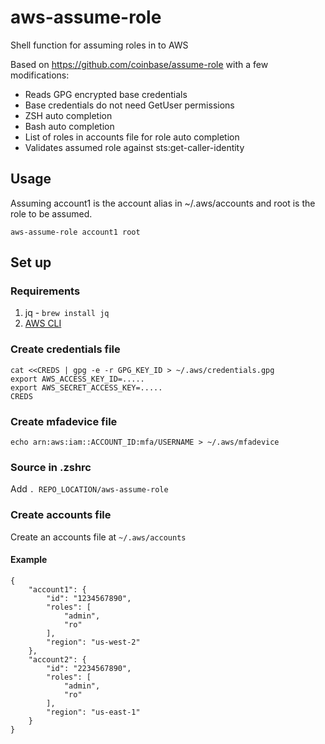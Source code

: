 # aws-assume-role
Shell function for assuming roles in to AWS

Based on https://github.com/coinbase/assume-role with a few modifications:

* Reads GPG encrypted base credentials
* Base credentials do not need GetUser permissions
* ZSH auto completion
* Bash auto completion
* List of roles in accounts file for role auto completion
* Validates assumed role against sts:get-caller-identity

## Usage
Assuming account1 is the account alias in ~/.aws/accounts and root is the role to be assumed.
```
aws-assume-role account1 root
```

## Set up

### Requirements
1. jq - `brew install jq`
2. [AWS CLI](http://docs.aws.amazon.com/cli/latest/userguide/installing.html)

### Create credentials file
```
cat <<CREDS | gpg -e -r GPG_KEY_ID > ~/.aws/credentials.gpg
export AWS_ACCESS_KEY_ID=.....
export AWS_SECRET_ACCESS_KEY=.....
CREDS
```

### Create mfadevice file

```
echo arn:aws:iam::ACCOUNT_ID:mfa/USERNAME > ~/.aws/mfadevice
```

### Source in .zshrc
Add `. REPO_LOCATION/aws-assume-role`

### Create accounts file

Create an accounts file at `~/.aws/accounts`

#### Example

```
{
    "account1": {
        "id": "1234567890",
        "roles": [
            "admin",
            "ro"
        ],
        "region": "us-west-2"
    },
    "account2": {
        "id": "2234567890",
        "roles": [
            "admin",
            "ro"
        ],
        "region": "us-east-1"
    }
}
```
